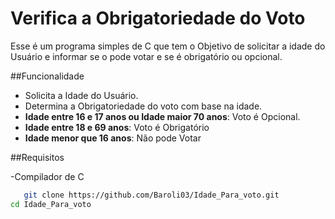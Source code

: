# Verifica a Obrigatoriedade do Voto

Esse é um programa simples de C que tem o Objetivo de solicitar a idade do Usuário e informar se o pode votar e se é obrigatório ou opcional.

##Funcionalidade

- Solicita a Idade do Usuário.
- Determina a Obrigatoriedade do voto com base na idade.
- **Idade entre 16 e 17 anos ou Idade maior 70 anos**: Voto é Opcional.
- **Idade entre 18 e 69 anos**: Voto é Obrigatório
- **Idade menor que 16 anos**: Não pode Votar

##Requisitos

-Compilador de C

```sh
   git clone https://github.com/Baroli03/Idade_Para_voto.git
cd Idade_Para_voto
